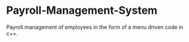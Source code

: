 # Payroll-Management-System
Payroll management of employees in the form of a menu driven code in c++.

